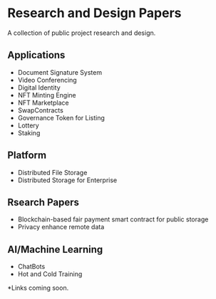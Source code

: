 # Research and Design Papers
A collection of public project research and design.

## Applications
- Document Signature System
- Video Conferencing 
- Digital Identity
- NFT Minting Engine
- NFT Marketplace
- SwapContracts
- Governance Token for Listing
- Lottery
- Staking

## Platform
- Distributed File Storage
- Distributed Storage for Enterprise

## Rsearch Papers
- Blockchain-based fair payment smart contract for public storage
- Privacy enhance remote data

## AI/Machine Learning
- ChatBots
- Hot and Cold Training

*Links coming soon.
